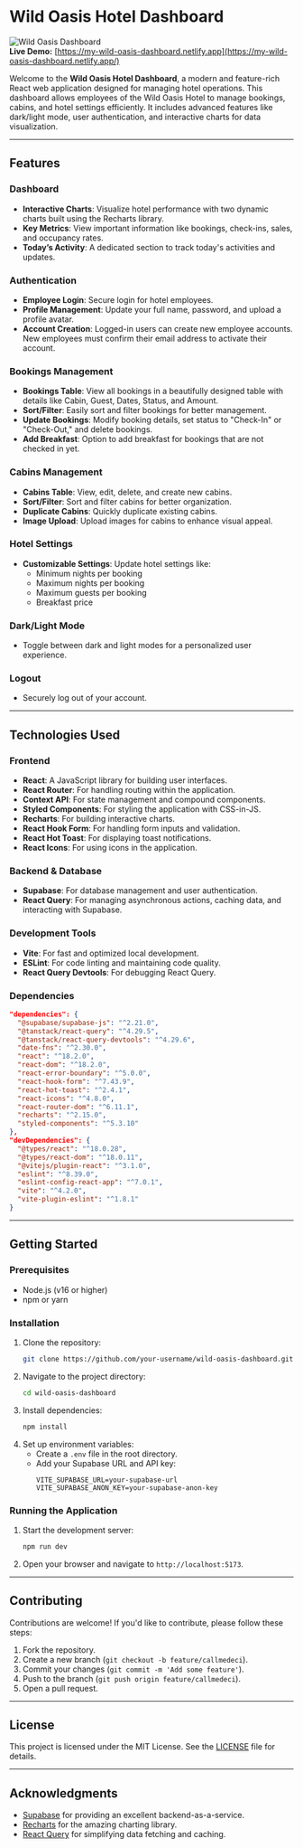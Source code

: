 # Wild Oasis Hotel Dashboard

![Wild Oasis Dashboard](https://my-wild-oasis-dashboard.netlify.app)  
**Live Demo:** [https://my-wild-oasis-dashboard.netlify.app](https://my-wild-oasis-dashboard.netlify.app/)

Welcome to the **Wild Oasis Hotel Dashboard**, a modern and feature-rich React web application designed for managing hotel operations. This dashboard allows employees of the Wild Oasis Hotel to manage bookings, cabins, and hotel settings efficiently. It includes advanced features like dark/light mode, user authentication, and interactive charts for data visualization.

---

## Features

### **Dashboard**
- **Interactive Charts**: Visualize hotel performance with two dynamic charts built using the Recharts library.
- **Key Metrics**: View important information like bookings, check-ins, sales, and occupancy rates.
- **Today’s Activity**: A dedicated section to track today's activities and updates.

### **Authentication**
- **Employee Login**: Secure login for hotel employees.
- **Profile Management**: Update your full name, password, and upload a profile avatar.
- **Account Creation**: Logged-in users can create new employee accounts. New employees must confirm their email address to activate their account.

### **Bookings Management**
- **Bookings Table**: View all bookings in a beautifully designed table with details like Cabin, Guest, Dates, Status, and Amount.
- **Sort/Filter**: Easily sort and filter bookings for better management.
- **Update Bookings**: Modify booking details, set status to "Check-In" or "Check-Out," and delete bookings.
- **Add Breakfast**: Option to add breakfast for bookings that are not checked in yet.

### **Cabins Management**
- **Cabins Table**: View, edit, delete, and create new cabins.
- **Sort/Filter**: Sort and filter cabins for better organization.
- **Duplicate Cabins**: Quickly duplicate existing cabins.
- **Image Upload**: Upload images for cabins to enhance visual appeal.

### **Hotel Settings**
- **Customizable Settings**: Update hotel settings like:
  - Minimum nights per booking
  - Maximum nights per booking
  - Maximum guests per booking
  - Breakfast price

### **Dark/Light Mode**
- Toggle between dark and light modes for a personalized user experience.

### **Logout**
- Securely log out of your account.

---

## Technologies Used

### Frontend
- **React**: A JavaScript library for building user interfaces.
- **React Router**: For handling routing within the application.
- **Context API**: For state management and compound components.
- **Styled Components**: For styling the application with CSS-in-JS.
- **Recharts**: For building interactive charts.
- **React Hook Form**: For handling form inputs and validation.
- **React Hot Toast**: For displaying toast notifications.
- **React Icons**: For using icons in the application.

### Backend & Database
- **Supabase**: For database management and user authentication.
- **React Query**: For managing asynchronous actions, caching data, and interacting with Supabase.

### Development Tools
- **Vite**: For fast and optimized local development.
- **ESLint**: For code linting and maintaining code quality.
- **React Query Devtools**: For debugging React Query.

### Dependencies
```json
"dependencies": {
  "@supabase/supabase-js": "^2.21.0",
  "@tanstack/react-query": "^4.29.5",
  "@tanstack/react-query-devtools": "^4.29.6",
  "date-fns": "^2.30.0",
  "react": "^18.2.0",
  "react-dom": "^18.2.0",
  "react-error-boundary": "^5.0.0",
  "react-hook-form": "^7.43.9",
  "react-hot-toast": "^2.4.1",
  "react-icons": "^4.8.0",
  "react-router-dom": "^6.11.1",
  "recharts": "^2.15.0",
  "styled-components": "^5.3.10"
},
"devDependencies": {
  "@types/react": "^18.0.28",
  "@types/react-dom": "^18.0.11",
  "@vitejs/plugin-react": "^3.1.0",
  "eslint": "^8.39.0",
  "eslint-config-react-app": "^7.0.1",
  "vite": "^4.2.0",
  "vite-plugin-eslint": "^1.8.1"
}
```

---

## Getting Started

### Prerequisites
- Node.js (v16 or higher)
- npm or yarn

### Installation
1. Clone the repository:
   ```bash
   git clone https://github.com/your-username/wild-oasis-dashboard.git
   ```
2. Navigate to the project directory:
   ```bash
   cd wild-oasis-dashboard
   ```
3. Install dependencies:
   ```bash
   npm install
   ```
4. Set up environment variables:
   - Create a `.env` file in the root directory.
   - Add your Supabase URL and API key:
     ```env
     VITE_SUPABASE_URL=your-supabase-url
     VITE_SUPABASE_ANON_KEY=your-supabase-anon-key
     ```

### Running the Application
1. Start the development server:
   ```bash
   npm run dev
   ```
2. Open your browser and navigate to `http://localhost:5173`.

---

## Contributing
Contributions are welcome! If you'd like to contribute, please follow these steps:
1. Fork the repository.
2. Create a new branch (`git checkout -b feature/callmedeci`).
3. Commit your changes (`git commit -m 'Add some feature'`).
4. Push to the branch (`git push origin feature/callmedeci`).
5. Open a pull request.

---

## License
This project is licensed under the MIT License. See the [LICENSE](LICENSE) file for details.

---

## Acknowledgments
- [Supabase](https://supabase.com) for providing an excellent backend-as-a-service.
- [Recharts](https://recharts.org/) for the amazing charting library.
- [React Query](https://tanstack.com/query) for simplifying data fetching and caching.
